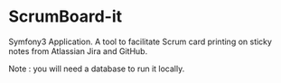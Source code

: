 ScrumBoard-it
===

Symfony3 Application.
A tool to facilitate Scrum card printing on sticky notes from Atlassian Jira and GitHub.

Note : you will need a database to run it locally.